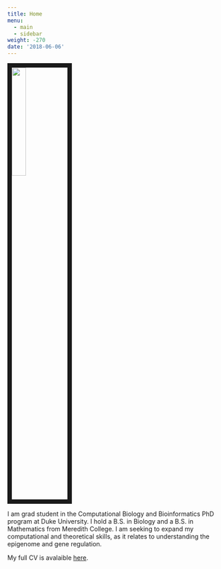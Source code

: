 ```yaml
---
title: Home
menu:
  - main
  - sidebar
weight: -270
date: '2018-06-06'
---
```

<img src="/images/Melyssa.jpg" style="width:25%; border:10px solid; margin-right: 20px" align="center">


I am grad student in the Computational Biology and Bioinformatics PhD program at Duke University. I hold a B.S. in Biology and a B.S. in Mathematics from Meredith College. I am seeking to expand my computational and theoretical skills, as it relates to understanding the epigenome and gene regulation.





My full CV is avalaible [here](/files/MelyssaMinto_CV.pdf).
